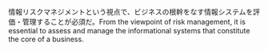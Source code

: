 <tr><td>情報リスクマネジメントという視点で、ビジネスの根幹をなす情報システムを評価・管理することが必須だ。<td><tr><tr><td>From the viewpoint of risk management, it is essential to assess and manage the informational systems that constitute the core of a business.<td><tr></table>

